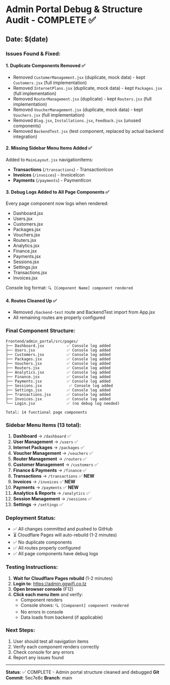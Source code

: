 # Admin Portal Debug & Structure Audit - COMPLETE ✅

## Date: $(date)

### Issues Found & Fixed:

#### 1. **Duplicate Components Removed** ✅
- Removed `CustomerManagement.jsx` (duplicate, mock data) - kept `Customers.jsx` (full implementation)
- Removed `InternetPlans.jsx` (duplicate, mock data) - kept `Packages.jsx` (full implementation)  
- Removed `RouterManagement.jsx` (duplicate) - kept `Routers.jsx` (full implementation)
- Removed `VoucherManagement.jsx` (duplicate, mock data) - kept `Vouchers.jsx` (full implementation)
- Removed `Blog.jsx`, `Installations.jsx`, `Feedback.jsx` (unused components)
- Removed `BackendTest.jsx` (test component, replaced by actual backend integration)

#### 2. **Missing Sidebar Menu Items Added** ✅
Added to `MainLayout.jsx` navigationItems:
- **Transactions** (`/transactions`) - TransactionIcon
- **Invoices** (`/invoices`) - InvoiceIcon  
- **Payments** (`/payments`) - PaymentIcon

#### 3. **Debug Logs Added to All Page Components** ✅
Every page component now logs when rendered:
- Dashboard.jsx
- Users.jsx
- Customers.jsx
- Packages.jsx
- Vouchers.jsx
- Routers.jsx
- Analytics.jsx
- Finance.jsx
- Payments.jsx
- Sessions.jsx
- Settings.jsx
- Transactions.jsx
- Invoices.jsx

Console log format: `🔍 [Component Name] component rendered`

#### 4. **Routes Cleaned Up** ✅
- Removed `/backend-test` route and BackendTest import from App.jsx
- All remaining routes are properly configured

### Final Component Structure:

```
Frontend/admin_portal/src/pages/
├── Dashboard.jsx          ✅ Console log added
├── Users.jsx              ✅ Console log added
├── Customers.jsx          ✅ Console log added
├── Packages.jsx           ✅ Console log added
├── Vouchers.jsx           ✅ Console log added
├── Routers.jsx            ✅ Console log added
├── Analytics.jsx          ✅ Console log added
├── Finance.jsx            ✅ Console log added
├── Payments.jsx           ✅ Console log added
├── Sessions.jsx            ✅ Console log added
├── Settings.jsx           ✅ Console log added
├── Transactions.jsx       ✅ Console log added
├── Invoices.jsx           ✅ Console log added
└── Login.jsx              ✅ (no debug log needed)

Total: 14 functional page components
```

### Sidebar Menu Items (13 total):

1. **Dashboard** → `/dashboard` ✅
2. **User Management** → `/users` ✅
3. **Internet Packages** → `/packages` ✅
4. **Voucher Management** → `/vouchers` ✅
5. **Router Management** → `/routers` ✅
6. **Customer Management** → `/customers` ✅
7. **Finance & Payments** → `/finance` ✅
8. **Transactions** → `/transactions` ✅ **NEW**
9. **Invoices** → `/invoices` ✅ **NEW**
10. **Payments** → `/payments` ✅ **NEW**
11. **Analytics & Reports** → `/analytics` ✅
12. **Session Management** → `/sessions` ✅
13. **Settings** → `/settings` ✅

### Deployment Status:
- ✅ All changes committed and pushed to GitHub
- ⏳ Cloudflare Pages will auto-rebuild (1-2 minutes)
- ✅ No duplicate components
- ✅ All routes properly configured
- ✅ All page components have debug logs

### Testing Instructions:

1. **Wait for Cloudflare Pages rebuild** (1-2 minutes)
2. **Login to**: https://admin.ggwifi.co.tz
3. **Open browser console** (F12)
4. **Click each menu item** and verify:
   - Component renders
   - Console shows: `🔍 [Component] component rendered`
   - No errors in console
   - Data loads from backend (if applicable)

### Next Steps:
1. User should test all navigation items
2. Verify each component renders correctly
3. Check console for any errors
4. Report any issues found

---
**Status**: ✅ COMPLETE - Admin portal structure cleaned and debugged
**Git Commit**: 5ec7e8c
**Branch**: main
